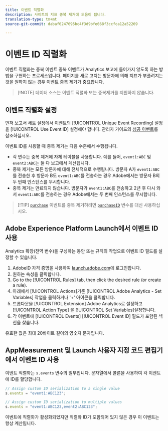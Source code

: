```yaml
---
title: 이벤트 직렬화
description: 사이트의 지표 중복 제거에 도움이 됩니다.
translation-type: tm+mt
source-git-commit: dabaf6247695bc4f3d9bfe668f3ccfca12a52269

---
```



# 이벤트 ID 직렬화

이벤트 직렬화는 중복 이벤트 중복 이벤트가 Analytics 보고에 들어가지 않도록 하는 방법을 구현하는 프로세스입니다. 페이지를 새로 고치는 방문자에 의해 지표가 부풀려지는 것을 원하지 않는 경우 이벤트 중복 제거가 중요합니다.

>[!NOTE] 데이터 소스는 이벤트 직렬화 또는 중복제거를 지원하지 않습니다.

## 이벤트 직렬화 설정

먼저 보고서 세트 설정에서 이벤트의 [!UICONTROL Unique Event Recording] 설정을 [!UICONTROL Use Event ID] 설정해야 합니다. 관리자 가이드의 [성공 이벤트](/help/admin/admin/c-success-events/success-event.md)를 참조하십시오.

이벤트 ID를 사용할 때 중복 제거는 다음 수준에서 수행됩니다.

* 각 변수는 중복 제거에 자체 테이블을 사용합니다. 예를 들어, `event1:ABC` 및 `event2:ABC`는 둘 다 보고에서 계산됩니다.
* 중복 제거는 모든 방문자에 대해 전체적으로 수행됩니다. 방문자 A가 `event1:ABC`를 전송한 후 방문자 B도 `event1:ABC`를 전송하는 경우 Adobe에서는 방문자 B의 두 번째 인스턴스를 무시합니다.
* 중복 제거는 만료되지 않습니다. 방문자가 `event1:ABC`를 전송하고 2년 후 다시 와서 `event1:ABC`를 전송하는 경우 Adobe에서는 두 번째 인스턴스를 무시합니다.

>[!TIP] [`purchase`](event-purchase.md) 이벤트를 중복 제거하려면 [`purchaseID`](../purchaseid.md) 변수를 대신 사용하십시오.

## Adobe Experience Platform Launch에서 이벤트 ID 사용

Analytics 확장(전역 변수)을 구성하는 동안 또는 규칙의 작업으로 이벤트 ID 필드를 설정할 수 있습니다.

1. AdobeID 자격 증명을 사용하여 [launch.adobe.com](https://launch.adobe.com)에 로그인합니다.
2. 원하는 속성을 클릭합니다.
3. Go to the [!UICONTROL Rules] tab, then click the desired rule (or create a rule).
4. 아래에서 [!UICONTROL Actions]기존 [!UICONTROL Adobe Analytics - Set Variables] 작업을 클릭하거나 &#39;+&#39; 아이콘을 클릭합니다.
5. 드롭다운을 [!UICONTROL Extension] Adobe Analytics로 설정하고 [!UICONTROL Action Type] 을 [!UICONTROL Set Variables]설정합니다.
6. 각 이벤트에 [!UICONTROL Events] [!UICONTROL Event ID] 필드가 포함된 섹션을 찾습니다.

유효한 값은 최대 20바이트 길이의 영숫자 문자입니다.

## AppMeasurement 및 Launch 사용자 지정 코드 편집기에서 이벤트 ID 사용

이벤트 직렬화는 `s.events` 변수의 일부입니다. 문자열에서 콜론을 사용하여 각 이벤트에 ID를 할당합니다.

```js
// Assign custom ID serialization to a single value
s.events = "event1:ABC123";

// Assign custom ID serialization to multiple values
s.events = "event1:ABC123,event2:ABC123";
```

이벤트에 직렬화가 활성화되었지만 직렬화 ID가 포함되어 있지 않은 경우 이 이벤트는 항상 계산됩니다.
